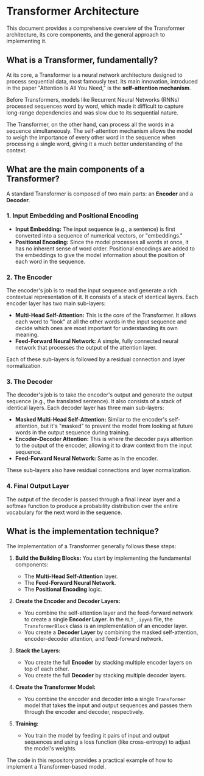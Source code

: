 # Transformer Architecture

This document provides a comprehensive overview of the Transformer architecture, its core components, and the general approach to implementing it.

## What is a Transformer, fundamentally?

At its core, a Transformer is a neural network architecture designed to process sequential data, most famously text. Its main innovation, introduced in the paper "Attention Is All You Need," is the **self-attention mechanism**.

Before Transformers, models like Recurrent Neural Networks (RNNs) processed sequences word by word, which made it difficult to capture long-range dependencies and was slow due to its sequential nature.

The Transformer, on the other hand, can process all the words in a sequence simultaneously. The self-attention mechanism allows the model to weigh the importance of every other word in the sequence when processing a single word, giving it a much better understanding of the context.

## What are the main components of a Transformer?

A standard Transformer is composed of two main parts: an **Encoder** and a **Decoder**.

### 1. Input Embedding and Positional Encoding

*   **Input Embedding:** The input sequence (e.g., a sentence) is first converted into a sequence of numerical vectors, or "embeddings."
*   **Positional Encoding:** Since the model processes all words at once, it has no inherent sense of word order. Positional encodings are added to the embeddings to give the model information about the position of each word in the sequence.

### 2. The Encoder

The encoder's job is to read the input sequence and generate a rich contextual representation of it. It consists of a stack of identical layers. Each encoder layer has two main sub-layers:

*   **Multi-Head Self-Attention:** This is the core of the Transformer. It allows each word to "look" at all the other words in the input sequence and decide which ones are most important for understanding its own meaning.
*   **Feed-Forward Neural Network:** A simple, fully connected neural network that processes the output of the attention layer.

Each of these sub-layers is followed by a residual connection and layer normalization.

### 3. The Decoder

The decoder's job is to take the encoder's output and generate the output sequence (e.g., the translated sentence). It also consists of a stack of identical layers. Each decoder layer has three main sub-layers:

*   **Masked Multi-Head Self-Attention:** Similar to the encoder's self-attention, but it's "masked" to prevent the model from looking at future words in the output sequence during training.
*   **Encoder-Decoder Attention:** This is where the decoder pays attention to the output of the encoder, allowing it to draw context from the input sequence.
*   **Feed-Forward Neural Network:** Same as in the encoder.

These sub-layers also have residual connections and layer normalization.

### 4. Final Output Layer

The output of the decoder is passed through a final linear layer and a softmax function to produce a probability distribution over the entire vocabulary for the next word in the sequence.

## What is the implementation technique?

The implementation of a Transformer generally follows these steps:

1.  **Build the Building Blocks:** You start by implementing the fundamental components:
    *   The **Multi-Head Self-Attention** layer.
    *   The **Feed-Forward Neural Network**.
    *   The **Positional Encoding** logic.

2.  **Create the Encoder and Decoder Layers:**
    *   You combine the self-attention layer and the feed-forward network to create a single **Encoder Layer**. In the `RLT_.ipynb` file, the `TransformerBlock` class is an implementation of an encoder layer.
    *   You create a **Decoder Layer** by combining the masked self-attention, encoder-decoder attention, and feed-forward network.

3.  **Stack the Layers:**
    *   You create the full **Encoder** by stacking multiple encoder layers on top of each other.
    *   You create the full **Decoder** by stacking multiple decoder layers.

4.  **Create the Transformer Model:**
    *   You combine the encoder and decoder into a single `Transformer` model that takes the input and output sequences and passes them through the encoder and decoder, respectively.

5.  **Training:**
    *   You train the model by feeding it pairs of input and output sequences and using a loss function (like cross-entropy) to adjust the model's weights.

The code in this repository provides a practical example of how to implement a Transformer-based model.